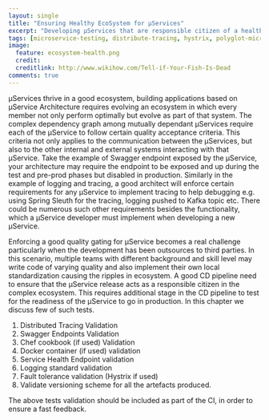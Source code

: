 ```yaml
---
layout: single
title: "Ensuring Healthy EcoSystem for µServices"
excerpt: "Developing µServices that are responsible citizen of a healthy ecosystem."
tags: [microservice-testing, distribute-tracing, hystrix, polyglot-microservices, microservice-ecosystem]
image:
  feature: ecosystem-health.png
  credit:
  creditlink: http://www.wikihow.com/Tell-if-Your-Fish-Is-Dead
comments: true
---
```

µServices thrive in a good ecosystem, building applications based on µService Architecture requires evolving an ecosystem in which every member not only perform optimally but evolve as part of that system. The complex dependency graph among mutually dependant µServices require each of the µService to follow certain quality acceptance criteria. This criteria not only applies to the communication between the µServices, but also to the other internal and external systems interacting with that µService.
Take the example of Swagger endpoint exposed by the µService, your architecture may require the endpoint to be exposed and up during the test and pre-prod phases but disabled in production. Similarly in the example of logging and tracing, a good architect will enforce certain requirements for any µService to implement tracing to help debugging e.g. using Spring Sleuth for the tracing, logging pushed to Kafka topic etc. There could be numerous such other requirements besides the functionality, which a µService developer must implement when developing a new µService.

Enforcing a good quality gating for µService becomes a real challenge particularly when the development has been outsources to third parties. In this scenario, multiple teams with different background and skill level may write code of varying quality and also implement their own local standardization causing the ripples in ecosystem. A good CD pipeline need to ensure that the µService release acts as a responsible citizen in the complex ecosystem. This requires additional stage in the CD pipeline to test for the readiness of the µService to go in production. 
In this chapter we discuss few of such tests.

1. Distributed Tracing Validation
2. Swagger Endpoints Validation 
3. Chef cookbook (if used) Validation 
4. Docker container (if used) validation
5. Service Health Endpoint validation
6. Logging standard validation
7. Fault tolerance validation (Hystrix if used)
8. Validate versioning scheme for all the artefacts produced. 

The above tests validation should be included as part of the CI, in order to ensure a fast feedback. 
